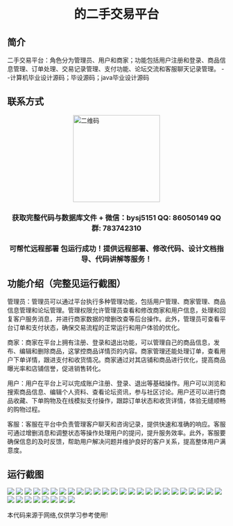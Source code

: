 <p><h1 align="center">的二手交易平台</h1></p>

## 简介
二手交易平台：角色分为管理员、用户和商家；功能包括用户注册和登录、商品信息管理、订单处理、交易记录管理、支付功能、论坛交流和客服聊天记录管理。    --计算机毕业设计源码；毕设源码；java毕业设计源码


## 联系方式
<img src="https://bs-1329754181.cos.ap-shanghai.myqcloud.com/wx.jpg" alt="二维码" style="display: block; margin: 0 auto;" width="200px">
<p><h3 align="center">获取完整代码与数据库文件 + 微信：bysj5151 QQ: 86050149 QQ群: 783742310</h3></p>
<p><h3 align="center">可帮忙远程部署 包运行成功！提供远程部署、修改代码、设计文档指导、代码讲解等服务！</h3></p>

## 功能介绍（完整见运行截图）
管理员：管理员可以通过平台执行多种管理功能，包括用户管理、商家管理、商品信息管理和论坛管理。管理权限允许管理员查看和修改商家和用户信息，处理和回复客户服务消息，并进行商家数据的增删改查等后台操作。此外，管理员可查看平台订单和支付状态，确保交易流程的正常运行和用户体验的优化。

商家：商家在平台上拥有注册、登录和退出功能，可以管理自己的商品信息，发布、编辑和删除商品，这掌控商品详情页的内容。商家管理还能处理订单，查看用户下单详情，跟进支付和收货情况。商家通过对其店铺和商品进行优化，提高商品曝光率和店铺信誉，促进销售转化。

用户：用户在平台上可以完成账户注册、登录、退出等基础操作。用户可以浏览和搜索商品信息、编辑个人资料、查看论坛资讯，参与社区讨论。用户还可以进行商品收藏、下单购物及在线模拟支付操作，跟踪订单状态和收货详情，体验无缝顺畅的购物过程。

客服：客服在平台中负责管理客户聊天和咨询记录，提供快速和准确的响应。客服可通过增删消息和调整状态等操作处理用户的提问，提升服务效率。此外，客服要确保信息的及时反馈，帮助用户解决问题并维护良好的客户关系，提高整体用户满意度。


## 运行截图
![](https://bs-1329754181.cos.ap-shanghai.myqcloud.com/ssm/SecondHandTradingPlatform2/img/001.jpg)
![](https://bs-1329754181.cos.ap-shanghai.myqcloud.com/ssm/SecondHandTradingPlatform2/img/002.jpg)
![](https://bs-1329754181.cos.ap-shanghai.myqcloud.com/ssm/SecondHandTradingPlatform2/img/003.jpg)
![](https://bs-1329754181.cos.ap-shanghai.myqcloud.com/ssm/SecondHandTradingPlatform2/img/004.jpg)
![](https://bs-1329754181.cos.ap-shanghai.myqcloud.com/ssm/SecondHandTradingPlatform2/img/005.jpg)
![](https://bs-1329754181.cos.ap-shanghai.myqcloud.com/ssm/SecondHandTradingPlatform2/img/006.jpg)
![](https://bs-1329754181.cos.ap-shanghai.myqcloud.com/ssm/SecondHandTradingPlatform2/img/007.jpg)
![](https://bs-1329754181.cos.ap-shanghai.myqcloud.com/ssm/SecondHandTradingPlatform2/img/008.jpg)
![](https://bs-1329754181.cos.ap-shanghai.myqcloud.com/ssm/SecondHandTradingPlatform2/img/009.jpg)
![](https://bs-1329754181.cos.ap-shanghai.myqcloud.com/ssm/SecondHandTradingPlatform2/img/010.jpg)
![](https://bs-1329754181.cos.ap-shanghai.myqcloud.com/ssm/SecondHandTradingPlatform2/img/011.jpg)
![](https://bs-1329754181.cos.ap-shanghai.myqcloud.com/ssm/SecondHandTradingPlatform2/img/012.jpg)
![](https://bs-1329754181.cos.ap-shanghai.myqcloud.com/ssm/SecondHandTradingPlatform2/img/013.jpg)
![](https://bs-1329754181.cos.ap-shanghai.myqcloud.com/ssm/SecondHandTradingPlatform2/img/014.jpg)
![](https://bs-1329754181.cos.ap-shanghai.myqcloud.com/ssm/SecondHandTradingPlatform2/img/015.jpg)
![](https://bs-1329754181.cos.ap-shanghai.myqcloud.com/ssm/SecondHandTradingPlatform2/img/016.jpg)
![](https://bs-1329754181.cos.ap-shanghai.myqcloud.com/ssm/SecondHandTradingPlatform2/img/017.jpg)
![](https://bs-1329754181.cos.ap-shanghai.myqcloud.com/ssm/SecondHandTradingPlatform2/img/018.jpg)
![](https://bs-1329754181.cos.ap-shanghai.myqcloud.com/ssm/SecondHandTradingPlatform2/img/019.jpg)
![](https://bs-1329754181.cos.ap-shanghai.myqcloud.com/ssm/SecondHandTradingPlatform2/img/020.jpg)
![](https://bs-1329754181.cos.ap-shanghai.myqcloud.com/ssm/SecondHandTradingPlatform2/img/021.jpg)
![](https://bs-1329754181.cos.ap-shanghai.myqcloud.com/ssm/SecondHandTradingPlatform2/img/022.jpg)
![](https://bs-1329754181.cos.ap-shanghai.myqcloud.com/ssm/SecondHandTradingPlatform2/img/023.jpg)
![](https://bs-1329754181.cos.ap-shanghai.myqcloud.com/ssm/SecondHandTradingPlatform2/img/024.jpg)
![](https://bs-1329754181.cos.ap-shanghai.myqcloud.com/ssm/SecondHandTradingPlatform2/img/025.jpg)
![](https://bs-1329754181.cos.ap-shanghai.myqcloud.com/ssm/SecondHandTradingPlatform2/img/026.jpg)
![](https://bs-1329754181.cos.ap-shanghai.myqcloud.com/ssm/SecondHandTradingPlatform2/img/027.jpg)
![](https://bs-1329754181.cos.ap-shanghai.myqcloud.com/ssm/SecondHandTradingPlatform2/img/028.jpg)
![](https://bs-1329754181.cos.ap-shanghai.myqcloud.com/ssm/SecondHandTradingPlatform2/img/029.jpg)
![](https://bs-1329754181.cos.ap-shanghai.myqcloud.com/ssm/SecondHandTradingPlatform2/img/030.jpg)
![](https://bs-1329754181.cos.ap-shanghai.myqcloud.com/ssm/SecondHandTradingPlatform2/img/031.jpg)
![](https://bs-1329754181.cos.ap-shanghai.myqcloud.com/ssm/SecondHandTradingPlatform2/img/032.jpg)
![](https://bs-1329754181.cos.ap-shanghai.myqcloud.com/ssm/SecondHandTradingPlatform2/img/033.jpg)

<p>本代码来源于网络,仅供学习参考使用!</p>

